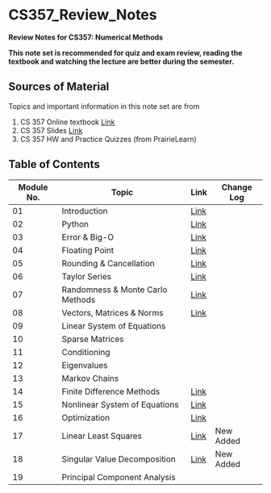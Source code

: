 # CS357_Review_Notes
**Review Notes for CS357: Numerical Methods**

**This note set is recommended for quiz and exam review, reading the textbook and watching the lecture are better during the semester.**

## Sources of Material

Topics and important information in this note set are from

1. CS 357 Online textbook [Link](https://cs357.github.io/textbook/)
2. CS 357 Slides [Link](https://courses.engr.illinois.edu/cs357/sp2024/pages/resources.html)
3. CS 357 HW and Practice Quizzes (from PrairieLearn)



## Table of Contents

| Module No. | Topic                            | Link                                                         | Change Log |
| ---------- | -------------------------------- | ------------------------------------------------------------ | ---------- |
| 01         | Introduction                     | [Link](pdf/01_Introduction.pdf) |            |
| 02         | Python                           | [Link](pdf/02_Python.pdf) |  |
| 03         | Error & Big-O                    | [Link](pdf/03_Errors_and_Big_O.pdf) |    |
| 04         | Floating Point                   |  [Link](pdf/04_Floating_Points.pdf)                                                            |   |
| 05         | Rounding & Cancellation          | [Link](pdf/05_Rounding.pdf) |  |
| 06         | Taylor Series                    | [Link](pdf/06_Taylor_Series.pdf) |  |
| 07         | Randomness & Monte Carlo Methods | [Link](pdf/07_RNG_and_Monte_Carlo.pdf) |  |
| 08         | Vectors, Matrices & Norms        | [Link](pdf/08_Vectors_Matrices_and_Norms.pdf) |  |
| 09         | Linear System of Equations       |                                                              |            |
| 10         | Sparse Matrices                  |                                                              |            |
| 11         | Conditioning                     |                                                              |            |
| 12         | Eigenvalues                      |                                                              |            |
| 13         | Markov Chains                    |                                                              |            |
| 14         | Finite Difference Methods        | [Link](pdf/14_Finite_Difference_Methods.pdf) |            |
| 15         | Nonlinear System of Equations    | [Link](pdf/15_Solving_Nonlinear_Equations.pdf) |            |
| 16         | Optimization                     | [Link](pdf/16_Optimization.pdf) |            |
| 17         | Linear Least Squares             | [Link](pdf/17_Least_Square_Fitting.pdf) | New Added |
| 18         | Singular Value Decomposition     | [Link](pdf/18_Singular_Value_Decompsitions.pdf)                                                             | New Added |
| 19         | Principal Component Analysis     |                                                              |            |

